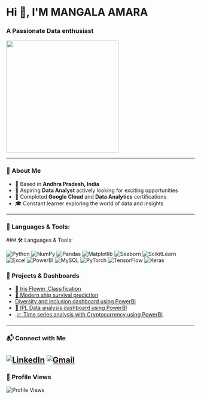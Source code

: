 # Hi 👋, I'M MANGALA AMARA  
### A Passionate Data enthusiast 

<img src="https://raw.githubusercontent.com/rajput2107/rajput2107/master/Assets/Developer.gif" width="300"/>

---

### 💼 About Me
- 📍 Based in **Andhra Pradesh, India**
- 💼 Aspiring **Data Analyst** actively looking for exciting opportunities
- 🏅 Completed **Google Cloud** and **Data Analytics** certifications
- 🎓 Constant learner exploring the world of data and insights

---
### 🧰 Languages & Tools:

<p align="left">
  ### 🛠 Languages & Tools:

![Python](https://img.shields.io/badge/Python-3776AB?style=for-the-badge&logo=Python&logoColor=white)
![NumPy](https://img.shields.io/badge/NumPy-013243?style=for-the-badge&logo=NumPy&logoColor=white)
![Pandas](https://img.shields.io/badge/Pandas-150458?style=for-the-badge&logo=Pandas&logoColor=white)
![Matplotlib](https://img.shields.io/badge/Matplotlib-11557c?style=for-the-badge&logo=Matplotlib&logoColor=white)
![Seaborn](https://img.shields.io/badge/Seaborn-9cf?style=for-the-badge&logo=Seaborn&logoColor=white)
![ScikitLearn](https://img.shields.io/badge/ScikitLearn-f7931e?style=for-the-badge&logo=scikit-learn&logoColor=white)
![Excel](https://img.shields.io/badge/Excel-217346?style=for-the-badge&logo=Microsoft-Excel&logoColor=white)
![PowerBI](https://img.shields.io/badge/Power%20BI-f2c811?style=for-the-badge&logo=Power-BI&logoColor=white)
![MySQL](https://img.shields.io/badge/MySQL-4479A1?style=for-the-badge&logo=MySQL&logoColor=white)
![PyTorch](https://img.shields.io/badge/PyTorch-EE4C2C?style=for-the-badge&logo=PyTorch&logoColor=white)
![TensorFlow](https://img.shields.io/badge/TensorFlow-FF6F00?style=for-the-badge&logo=TensorFlow&logoColor=white)
![Keras](https://img.shields.io/badge/Keras-D00000?style=for-the-badge&logo=Keras&logoColor=white)

</p>

### 📌 Projects & Dashboards

- [🌼 Iris Flower_Classification](https://github.com/amar4542/Iris-Dataset)
- [🚢 Modern ship survival prediction](https://github.com/amar4542/Titanic-Survival-Prediction)
- [ Diversity and inclusion dashboard using PowerBI](https://github.com/amar4542/Diversity-Inclusion)
- [🏏 IPL Data analysis dashboard using PowerBI](https://github.com/amar4542/IPL-Data-Analysis)
- .[💹 Time series analysis with Cryptocurrency using PowerBI](https://github.com/amar4542/Time-series-analysis-with-cryptocurrency).

---

### 📬 Connect with Me

[![LinkedIn](https://img.shields.io/badge/-LinkedIn-blue?logo=linkedin&style=flat-square)](https://www.linkedin.com/in/m-amara-4542m/)
[![Gmail](https://img.shields.io/badge/-Gmail-D14836?style=flat-square&logo=gmail&logoColor=white)](mailto:mangalaamara282@gmail.com)
---
### 👀 Profile Views  
![Profile Views](https://komarev.com/ghpvc/?username=amar-1999&label=Profile%20views&color=0e75b6&style=flat)
